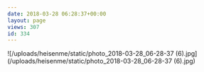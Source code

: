 ```yaml
---
date: 2018-03-28 06:28:37+00:00
layout: page
views: 307
id: 334
---
```




![/uploads/heisenme/static/photo_2018-03-28_06-28-37 (6).jpg](/uploads/heisenme/static/photo_2018-03-28_06-28-37 (6).jpg)
